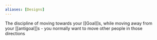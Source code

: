 ```yaml
---
aliases: [Designs]
---
```


The discipline of moving towards your [[Goal]]s, while moving away from your [[antigoal]]s - you normally want to move other people in those directions
